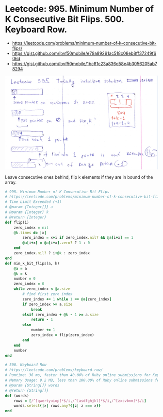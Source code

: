 # Leetcode: 995. Minimum Number of K Consecutive Bit Flips. 500. Keyboard Row.

- https://leetcode.com/problems/minimum-number-of-k-consecutive-bit-flips/
- https://gist.github.com/lbvf50mobile/e79a89291ac518c08eb8ff37249f606d
- https://gist.github.com/lbvf50mobile/1bc81c23a836d58e4b3056205ab78294

![Intuitive solution based on Greedy label.](01.png)

Leave consecutive ones behind, flip k elements if they are in bound of the array.

```Ruby
# 995. Minimum Number of K Consecutive Bit Flips
# https://leetcode.com/problems/minimum-number-of-k-consecutive-bit-flips/
# Time Limit Exceeded (+1)
# @param {Integer[]} a
# @param {Integer} k
# @return {Integer}
def flip(i)
    zero_index = nil
    @k.times do |x|
        zero_index = x+i if zero_index.nil? && @a[i+x] == 1 
        @a[i+x] = @a[i+x].zero? ? 1 : 0
    end
    zero_index.nil? ? i+@k : zero_index
end
def min_k_bit_flips(a, k)
    @a = a
    @k = k
    number = 0
    zero_index = 0
    while zero_index < @a.size
        # find first zero index
        zero_index += 1 while 1 == @a[zero_index] 
        if zero_index >= a.size
            break
        elsif zero_index + @k - 1 >= a.size
            return - 1
        else
            number += 1
            zero_index = flip(zero_index)
        end
    end
    number
end
```

```Ruby
# 500. Keyboard Row
# https://leetcode.com/problems/keyboard-row/
# Runtime: 36 ms, faster than 40.00% of Ruby online submissions for Keyboard Row.
# Memory Usage: 9.2 MB, less than 100.00% of Ruby online submissions for Keyboard Row
# @param {String[]} words
# @return {String[]}
def (words)
    rows = [/^[qwertyuiop]*$/i,/^[asdfghjkl]*$/i,/^[zxcvbnm]*$/i]
    words.select{|x| rows.any?{|z| z === x}}
end
```